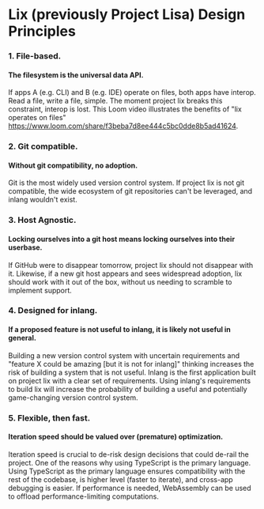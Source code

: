 # Lix (previously Project Lisa) Design Principles

### 1. File-based.

#### The filesystem is the universal data API.

If apps A (e.g. CLI) and B (e.g. IDE) operate on files, both apps have interop.
Read a file, write a file, simple. The moment project lix breaks this
constraint, interop is lost. This Loom video illustrates the benefits of "lix
operates on files" https://www.loom.com/share/f3beba7d8ee444c5bc0dde8b5ad41624.

### 2. Git compatible.

#### Without git compatibility, no adoption.

Git is the most widely used version control system. If project lix is not git
compatible, the wide ecosystem of git repositories can't be leveraged, and
inlang wouldn't exist.

### 3. Host Agnostic.

#### Locking ourselves into a git host means locking ourselves into their userbase.

If GitHub were to disappear tomorrow, project lix should not disappear with
it. Likewise, if a new git host appears and sees widespread adoption, lix
should work with it out of the box, without us needing to scramble to implement
support.

### 4. Designed for inlang.

#### If a proposed feature is not useful to inlang, it is likely not useful in general.

Building a new version control system with uncertain requirements and "feature
X could be amazing [but it is not for inlang]" thinking increases the risk of
building a system that is not useful. Inlang is the first application built on
project lix with a clear set of requirements. Using inlang's requirements to
build lix will increase the probability of building a useful and potentially
game-changing version control system.

### 5. Flexible, then fast.

#### Iteration speed should be valued over (premature) optimization.

Iteration speed is crucial to de-risk design decisions that could de-rail the
project. One of the reasons why using TypeScript is the primary language. Using
TypeScript as the primary language ensures compatibility with the rest of the
codebase, is higher level (faster to iterate), and cross-app debugging is
easier. If performance is needed, WebAssembly can be used to offload
performance-limiting computations.
